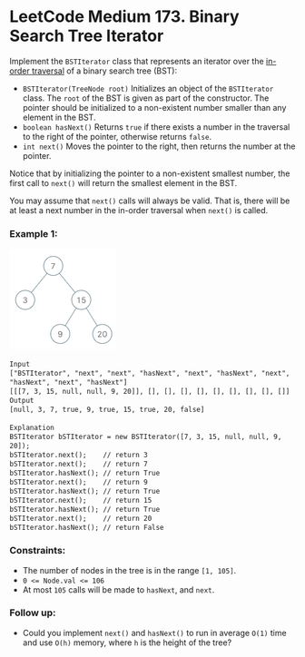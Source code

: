# LeetCode Medium 173. Binary Search Tree Iterator
Implement the `BSTIterator` class that represents an iterator over the [in-order traversal](https://en.wikipedia.org/wiki/Tree_traversal#In-order_(LNR)) of a binary search tree (BST):

* `BSTIterator(TreeNode root)` Initializes an object of the `BSTIterator` class. The `root` of the BST is given as part of the constructor. The pointer should be initialized to a non-existent number smaller than any element in the BST.
* `boolean hasNext()` Returns `true` if there exists a number in the traversal to the right of the pointer, otherwise returns `false`.
* `int next()` Moves the pointer to the right, then returns the number at the pointer.

Notice that by initializing the pointer to a non-existent smallest number, the first call to `next()` will return the smallest element in the BST.

You may assume that `next()` calls will always be valid. That is, there will be at least a next number in the in-order traversal when `next()` is called.

### Example 1:

![bst-tree](images/bst-tree.png)
```
Input
["BSTIterator", "next", "next", "hasNext", "next", "hasNext", "next", "hasNext", "next", "hasNext"]
[[[7, 3, 15, null, null, 9, 20]], [], [], [], [], [], [], [], [], []]
Output
[null, 3, 7, true, 9, true, 15, true, 20, false]

Explanation
BSTIterator bSTIterator = new BSTIterator([7, 3, 15, null, null, 9, 20]);
bSTIterator.next();    // return 3
bSTIterator.next();    // return 7
bSTIterator.hasNext(); // return True
bSTIterator.next();    // return 9
bSTIterator.hasNext(); // return True
bSTIterator.next();    // return 15
bSTIterator.hasNext(); // return True
bSTIterator.next();    // return 20
bSTIterator.hasNext(); // return False
```

### Constraints:

* The number of nodes in the tree is in the range `[1, 105]`.
* `0 <= Node.val <= 106`
* At most `105` calls will be made to `hasNext`, and `next`.
 

### Follow up:

* Could you implement `next()` and `hasNext()` to run in average `O(1)` time and use `O(h)` memory, where `h` is the height of the tree?